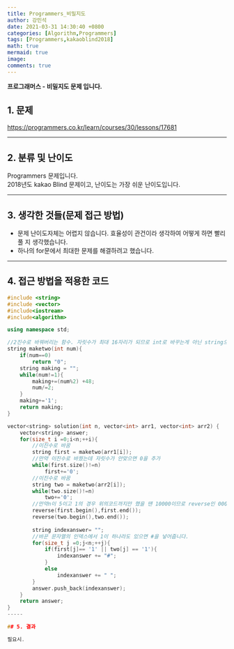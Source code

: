 ```yaml
---
title: Programmers_비밀지도
author: 강민석
date: 2021-03-31 14:30:40 +0800
categories: [Algorithm,Programmers]
tags: [Programmers,kakaoblind2018]
math: true
mermaid: true
image: 
comments: true
---
```


**프로그래머스 - 비밀지도 문제 입니다.**

## 1. 문제
<https://programmers.co.kr/learn/courses/30/lessons/17681>






-----  

## 2. 분류 및 난이도

Programmers 문제입니다.  
2018년도 kakao Blind 문제이고, 난이도는 가장 쉬운 난이도입니다.


-----  

## 3. 생각한 것들(문제 접근 방법)

- 문제 난이도자체는 어렵지 않습니다. 효율성이 관건이라 생각하여 어떻게 하면 빨리 풀 지 생각했습니다.
- 하나의 for문에서 최대한 문제를 해결하려고 했습니다.


-----  

## 4. 접근 방법을 적용한 코드

```c++
#include <string>
#include <vector>
#include<iostream>
#include<algorithm>

using namespace std;

//2진수로 바꿔버리는 함수. 자릿수가 최대 16자리가 되므로 int로 바꾸는게 아닌 string으로 바꿔야함.
string maketwo(int num){
    if(num==0)
        return "0";
    string making = "";
    while(num!=1){
        making+=(num%2) +48;
        num/=2;
    }
    making+='1';
    return making;
}

vector<string> solution(int n, vector<int> arr1, vector<int> arr2) {
    vector<string> answer;
    for(size_t i =0;i<n;++i){
        //이진수로 바꿈
        string first = maketwo(arr1[i]);
        //만약 이진수로 바꿨는데 자릿수가 안맞으면 0을 추가
        while(first.size()!=n)
            first+='0';
        //이진수로 바꿈
        string two = maketwo(arr2[i]);
        while(two.size()!=n)
            two+='0';
        //만약n이 5이고 1의 경우 위의코드까지만 했을 땐 10000이므로 reverse인 00001로 바꿔줌.   
        reverse(first.begin(),first.end());
        reverse(two.begin(),two.end());
        
        string indexanswer= "";
        //바꾼 문자열의 인덱스에서 1이 하나라도 있으면 #을 넣어줍니다.
        for(size_t j =0;j<n;++j){
            if(first[j]== '1' || two[j] == '1'){
                indexanswer += "#";
            }
            else
                indexanswer += " ";
        }
        answer.push_back(indexanswer);
    }
    return answer;
}
-----

## 5. 결과

필요시.














 
